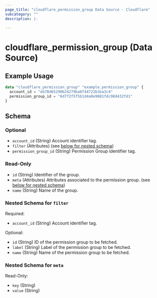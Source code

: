 ```yaml
---
page_title: "cloudflare_permission_group Data Source - Cloudflare"
subcategory: ""
description: |-
  
---
```


# cloudflare_permission_group (Data Source)



## Example Usage

```terraform
data "cloudflare_permission_group" "example_permission_group" {
  account_id = "eb78d65290b24279ba6f44721b3ea3c4"
  permission_group_id = "6d7f2f5f5b1d4a0e9081fdc98d432fd1"
}
```

<!-- schema generated by tfplugindocs -->
## Schema

### Optional

- `account_id` (String) Account identifier tag.
- `filter` (Attributes) (see [below for nested schema](#nestedatt--filter))
- `permission_group_id` (String) Permission Group identifier tag.

### Read-Only

- `id` (String) Identifier of the group.
- `meta` (Attributes) Attributes associated to the permission group. (see [below for nested schema](#nestedatt--meta))
- `name` (String) Name of the group.

<a id="nestedatt--filter"></a>
### Nested Schema for `filter`

Required:

- `account_id` (String) Account identifier tag.

Optional:

- `id` (String) ID of the permission group to be fetched.
- `label` (String) Label of the permission group to be fetched.
- `name` (String) Name of the permission group to be fetched.


<a id="nestedatt--meta"></a>
### Nested Schema for `meta`

Read-Only:

- `key` (String)
- `value` (String)


